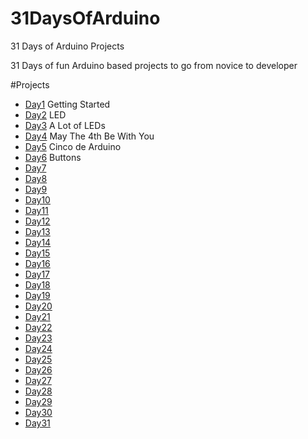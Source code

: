 # 31DaysOfArduino
31 Days of Arduino Projects

31 Days of fun Arduino based projects to go from novice to developer

#Projects

- [Day1](Day1/) Getting Started
- [Day2](Day2/) LED 
- [Day3](Day3/) A Lot of LEDs
- [Day4](Day4/) May The 4th Be With You
- [Day5](Day5/) Cinco de Arduino
- [Day6](Day6/) Buttons
- [Day7](Day7/)
- [Day8](Day8/)
- [Day9](Day9/)
- [Day10](Day10/)
- [Day11](Day11/)
- [Day12](Day12/)
- [Day13](Day13/)
- [Day14](Day14/)
- [Day15](Day15/)
- [Day16](Day16/)
- [Day17](Day17/)
- [Day18](Day18/)
- [Day19](Day19/)
- [Day20](Day20/)
- [Day21](Day21/)
- [Day22](Day22/)
- [Day23](Day23/)
- [Day24](Day24/)
- [Day25](Day25/)
- [Day26](Day26/)
- [Day27](Day27/)
- [Day28](Day28/)
- [Day29](Day29/)
- [Day30](Day30/)
- [Day31](Day31/)
